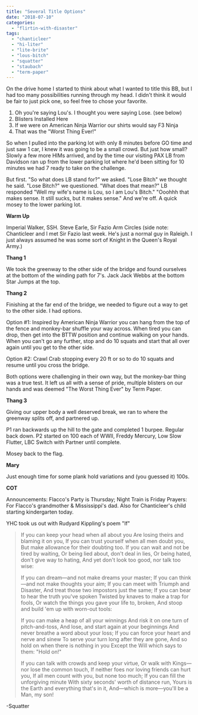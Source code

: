 ```yaml
---
title: "Several Title Options"
date: "2018-07-10"
categories: 
  - "flirtin-with-disaster"
tags: 
  - "chanticleer"
  - "hi-liter"
  - "lite-brite"
  - "lous-bitch"
  - "squatter"
  - "staubach"
  - "term-paper"
---
```


On the drive home I started to think about what I wanted to title this BB, but I had too many possibilities running through my head. I didn't think it would be fair to just pick one, so feel free to chose your favorite.

1. Oh you're saying Lou's. I thought you were saying Lose. (see below)
2. Blisters Installed Here
3. If we were on American Ninja Warrior our shirts would say F3 Ninja
4. That was the "Worst Thing Ever!"

So when I pulled into the parking lot with only 8 minutes before GO time and just saw 1 car, I knew it was going to be a small crowd. But just how small? Slowly a few more HIMs arrived, and by the time our visiting PAX LB from Davidson ran up from the lower parking lot where he'd been sitting for 10 minutes we had 7 ready to take on the challenge.

But first. "So what does LB stand for?" we asked. "Lose Bitch" we thought he said. "Lose Bitch?" we questioned. "What does that mean?" LB responded "Well my wife's name is Lou, so I am Lou's Bitch." "Ooohhh that makes sense. It still sucks, but it makes sense." And we're off. A quick mosey to the lower parking lot.

**Warm Up**

Imperial Walker, SSH. Steve Earle, Sir Fazio Arm Circles (side note: Chanticleer and I met Sir Fazio last week. He's just a normal guy in Raleigh. I just always assumed he was some sort of Knight in the Queen's Royal Army.)

**Thang 1**

We took the greenway to the other side of the bridge and found ourselves at the bottom of the winding path for 7's. Jack Jack Webbs at the bottom Star Jumps at the top.

**Thang 2**

Finishing at the far end of the bridge, we needed to figure out a way to get to the other side. I had options.

Option #1: Inspired by American Ninja Warrior you can hang from the top of the fence and monkey-bar shuffle your way across. When tired you can drop, then get into the BTTW position and continue walking on your hands. When you can't go any further, stop and do 10 squats and start that all over again until you get to the other side.

Option #2: Crawl Crab stopping every 20 ft or so to do 10 squats and resume until you cross the bridge.

Both options were challenging in their own way, but the monkey-bar thing was a true test. It left us all with a sense of pride, multiple blisters on our hands and was deemed "The Worst Thing Ever" by Term Paper.

**Thang 3**

Giving our upper body a well deserved break, we ran to where the greenway splits off, and partnered up.

P1 ran backwards up the hill to the gate and completed 1 burpee. Regular back down. P2 started on 100 each of WWII, Freddy Mercury, Low Slow Flutter, LBC Switch with Partner until complete.

Mosey back to the flag.

**Mary**

Just enough time for some plank hold variations and (you guessed it) 100s.

**COT**

Announcements: Flacco's Party is Thursday; Night Train is Friday Prayers: For Flacco's grandmother & Mississippi's dad. Also for Chanticleer's child starting kindergarten today.

YHC took us out with Rudyard Kippling's poem "If"

> If you can keep your head when all about you Are losing theirs and blaming it on you, If you can trust yourself when all men doubt you, But make allowance for their doubting too. If you can wait and not be tired by waiting, Or being lied about, don't deal in lies, Or being hated, don't give way to hating, And yet don't look too good, nor talk too wise:
> 
> If you can dream—and not make dreams your master; If you can think—and not make thoughts your aim; If you can meet with Triumph and Disaster, And treat those two impostors just the same; If you can bear to hear the truth you've spoken Twisted by knaves to make a trap for fools, Or watch the things you gave your life to, broken, And stoop and build 'em up with worn-out tools:
> 
> If you can make a heap of all your winnings And risk it on one turn of pitch-and-toss, And lose, and start again at your beginnings And never breathe a word about your loss; If you can force your heart and nerve and sinew To serve your turn long after they are gone, And so hold on when there is nothing in you Except the Will which says to them: "Hold on!"
> 
> If you can talk with crowds and keep your virtue, Or walk with Kings—nor lose the common touch, If neither foes nor loving friends can hurt you, If all men count with you, but none too much; If you can fill the unforgiving minute With sixty seconds' worth of distance run, Yours is the Earth and everything that's in it, And—which is more—you'll be a Man, my son!

\-Squatter
